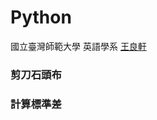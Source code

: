 # Python
國立臺灣師範大學 英語學系 [王良軒](https://www.facebook.com/profile.php?id=100000374356307)

### 剪刀石頭布

### 計算標準差
